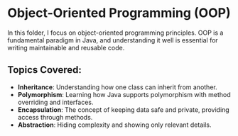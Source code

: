 # Object-Oriented Programming (OOP)

In this folder, I focus on object-oriented programming principles. OOP is a fundamental paradigm in Java, and understanding it well is essential for writing maintainable and reusable code.

## Topics Covered:
- **Inheritance**: Understanding how one class can inherit from another.
- **Polymorphism**: Learning how Java supports polymorphism with method overriding and interfaces.
- **Encapsulation**: The concept of keeping data safe and private, providing access through methods.
- **Abstraction**: Hiding complexity and showing only relevant details.
